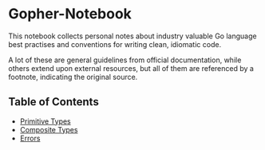 # Gopher-Notebook

This notebook collects personal notes about industry valuable Go language best practises and conventions for writing
clean, idiomatic code.

A lot of these are general guidelines from official documentation, while others extend upon external resources, but all
of them are referenced by a footnote, indicating the original source.

## Table of Contents

- [Primitive Types](notes/primitive-types.md)
- [Composite Types](notes/composite-types.md)
- [Errors](notes/errors.md)